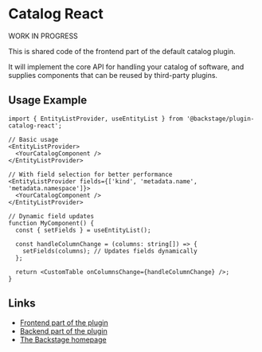 # Catalog React

WORK IN PROGRESS

This is shared code of the frontend part of the default catalog plugin.

It will implement the core API for handling your catalog of software, and
supplies components that can be reused by third-party plugins.

## Usage Example

```tsx
import { EntityListProvider, useEntityList } from '@backstage/plugin-catalog-react';

// Basic usage
<EntityListProvider>
  <YourCatalogComponent />
</EntityListProvider>

// With field selection for better performance
<EntityListProvider fields={['kind', 'metadata.name', 'metadata.namespace']}>
  <YourCatalogComponent />
</EntityListProvider>

// Dynamic field updates
function MyComponent() {
  const { setFields } = useEntityList();

  const handleColumnChange = (columns: string[]) => {
    setFields(columns); // Updates fields dynamically
  };

  return <CustomTable onColumnsChange={handleColumnChange} />;
}
```

## Links

- [Frontend part of the plugin](https://github.com/backstage/backstage/tree/master/plugins/catalog)
- [Backend part of the plugin](https://github.com/backstage/backstage/tree/master/plugins/catalog-backend)
- [The Backstage homepage](https://backstage.io)
